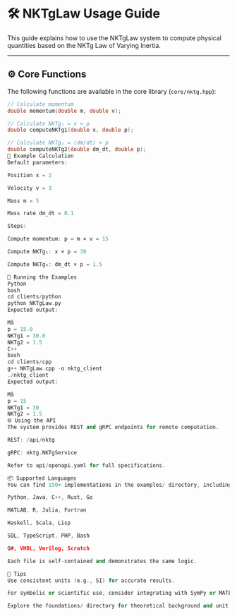 # 🛠️ NKTgLaw Usage Guide

This guide explains how to use the NKTgLaw system to compute physical quantities based on the NKTg Law of Varying Inertia.

---

## ⚙️ Core Functions

The following functions are available in the core library (`core/nktg.hpp`):

```cpp
// Calculate momentum
double momentum(double m, double v);

// Calculate NKTg₁ = x × p
double computeNKTg1(double x, double p);

// Calculate NKTg₂ = (dm/dt) × p
double computeNKTg2(double dm_dt, double p);
🧪 Example Calculation
Default parameters:

Position x = 2

Velocity v = 3

Mass m = 5

Mass rate dm_dt = 0.1

Steps:

Compute momentum: p = m × v = 15

Compute NKTg₁: x × p = 30

Compute NKTg₂: dm_dt × p = 1.5

🚀 Running the Examples
Python
bash
cd clients/python
python NKTgLaw.py
Expected output:

Mã
p = 15.0
NKTg1 = 30.0
NKTg2 = 1.5
C++
bash
cd clients/cpp
g++ NKTgLaw.cpp -o nktg_client
./nktg_client
Expected output:

Mã
p = 15
NKTg1 = 30
NKTg2 = 1.5
🌐 Using the API
The system provides REST and gRPC endpoints for remote computation.

REST: /api/nktg

gRPC: nktg.NKTgService

Refer to api/openapi.yaml for full specifications.

📦 Supported Languages
You can find 150+ implementations in the examples/ directory, including:

Python, Java, C++, Rust, Go

MATLAB, R, Julia, Fortran

Haskell, Scala, Lisp

SQL, TypeScript, PHP, Bash

Q#, VHDL, Verilog, Scratch

Each file is self-contained and demonstrates the same logic.

📌 Tips
Use consistent units (e.g., SI) for accurate results.

For symbolic or scientific use, consider integrating with SymPy or MATLAB.

Explore the foundations/ directory for theoretical background and unit definitions.
